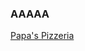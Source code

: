 <body>
<h3 style> AAAAA </h3>
  <a href="https://www.minijuegos.com/juego/papas-pizzeria"> Papa's Pizzeria </a>
</body>
<!--
**elbosco/elbosco** is a ✨ _special_ ✨ repository because its `README.md` (this file) appears on your GitHub profile.

Here are some ideas to get you started:

- 🔭 I’m currently working on ...
- 🌱 I’m currently learning ...
- 👯 I’m looking to collaborate on ...
- 🤔 I’m looking for help with ...
- 💬 Ask me about ...
- 📫 How to reach me: ...
- 😄 Pronouns: ...
- ⚡ Fun fact: ...
-->

